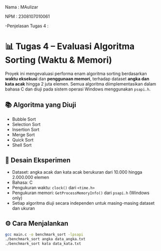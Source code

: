 Nama : MAulizar

NPM  : 2308107010061

-Penjelasan Tugas 4 :

# 📊 Tugas 4 – Evaluasi Algoritma Sorting (Waktu & Memori)

Proyek ini mengevaluasi performa enam algoritma sorting berdasarkan **waktu eksekusi** dan **penggunaan memori**, terhadap dataset **angka dan kata acak** hingga 2 juta elemen. Semua algoritma diimplementasikan dalam bahasa C dan diuji pada sistem operasi Windows menggunakan `psapi.h`.

## 📚 Algoritma yang Diuji
- Bubble Sort
- Selection Sort
- Insertion Sort
- Merge Sort
- Quick Sort
- Shell Sort

## 🧪 Desain Eksperimen
- Dataset: angka acak dan kata acak berukuran dari 10.000 hingga 2.000.000 elemen
- Bahasa: C
- Pengukuran waktu: `clock()` dari `<time.h>`
- Pengukuran memori: `GetProcessMemoryInfo()` dari `psapi.h` (Windows only)
- Setiap algoritma diuji secara independen untuk masing-masing dataset dan ukuran

## ⚙️ Cara Menjalankan
```bash
gcc main.c -o benchmark_sort -lpsapi
./benchmark_sort angka data_angka.txt
./benchmark_sort kata data_kata.txt

